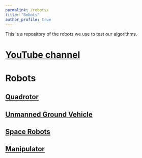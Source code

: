 ```yaml
---
permalink: /robots/
title: "Robots"
author_profile: true
---
```


This is a repository of the robots we use to test our algorithms.

# [YouTube channel](https://www.youtube.com/user/panweihit)

# Robots

## [Quadrotor](https://panweihit.github.io/robots/quadrotor)

## [Unmanned Ground Vehicle](https://panweihit.github.io/robots/ugv)

## [Space Robots](https://panweihit.github.io/robots/space)

## [Manipulator](https://panweihit.github.io/robots/manipulator)



 
